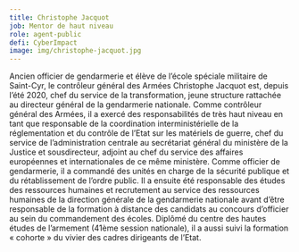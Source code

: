 ```yaml
---
title: Christophe Jacquot
job: Mentor de haut niveau
role: agent-public
defi: CyberImpact
image: img/christophe-jacquot.jpg
---
```

Ancien officier de gendarmerie et élève de l’école spéciale militaire de Saint-Cyr, le contrôleur général des Armées Christophe Jacquot est, depuis l’été 2020, chef du service de la transformation, jeune structure rattachée au directeur général de la gendarmerie nationale. Comme contrôleur général des Armées, il a exercé des responsabilités de très haut niveau en tant que responsable de la coordination interministérielle de la réglementation et du contrôle de l’Etat sur les matériels de guerre, chef du service de l’administration centrale au secrétariat général du ministère de la Justice et sousdirecteur, adjoint au chef du service des affaires européennes et internationales de ce même ministère. Comme officier de gendarmerie, il a commandé des unités en charge de la sécurité publique et du rétablissement de l’ordre public. Il a ensuite été responsable des études des ressources humaines et recrutement au service des ressources humaines de la direction générale de la gendarmerie nationale avant d’être responsable de la formation à distance des candidats au concours d’officier au sein du commandement des écoles. Diplômé du centre des hautes études de l’armement (41ème session nationale), il a aussi suivi la formation « cohorte » du vivier des cadres dirigeants de l’Etat.